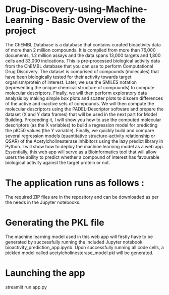 # Drug-Discovery-using-Machine-Learning - Basic Overview of the project

The ChEMBL Database is a database that contains curated bioactivity data of more than 2 million compounds. It is compiled from more than 76,000 documents, 1.2 million assays and the data spans 13,000 targets and 1,800 cells and 33,000 indications. This is pre-processed biological activity data from the ChEMBL database that you can use to perform Computational Drug Discovery. The dataset is comprised of compounds (molecules) that have been biologically tested for their activity towards target organism/protein of interest. Later, we use the SMILES notation (representing the unique chemical structure of compounds) to compute molecular descriptors. Finally, we will then perform exploratory data analysis by making simple box plots and scatter plots to discern differences of the active and inactive sets of compounds. We will then compute the molecular descriptors using the PADEL-Descriptor software and prepare the dataset (X and Y data frames) that will be used in the next part for Model Building. Proceeding it, I will show you how to use the computed molecular descriptors (as the X variables) to build a regression model for predicting the pIC50 values (the Y variable). Finally, we quickly build and compare several regression models (quantitative structure-activity relationship or QSAR) of the Acetylcholinesterase inhibitors using the lazy predict library in Python. I will show how to deploy the machine learning model as a web app. Essentially, this web app will serve as a Bioinformatics tool that will allow users the ability to predict whether a compound of interest has favourable biological activity against the target protein or not.

# The application runs as follows : 
The required ZIP files are in the repository and can be downloaded as per the needs in the Jupyter notebooks.

# Generating the PKL file
The machine learning model used in this web app will firstly have to be generated by successfully running the included Jupyter notebook bioactivity_prediction_app.ipynb. Upon successfully running all code cells, a pickled model called acetylcholinesterase_model.pkl will be generated.

# Launching the app
streamlit run app.py
